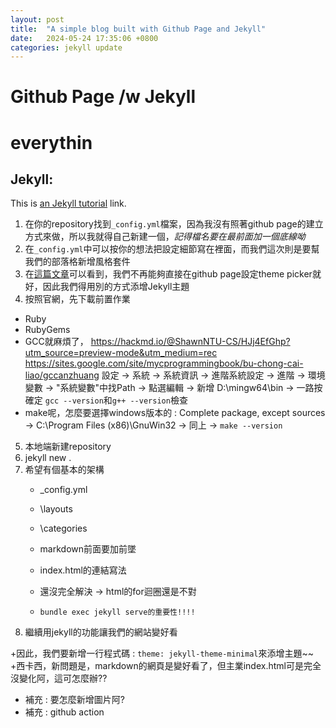 ```yaml
---
layout: post
title:  "A simple blog built with Github Page and Jekyll"
date:   2024-05-24 17:35:06 +0800
categories: jekyll update
---
```


Github Page /w Jekyll
===
# everythin


## Jekyll:
This is [an Jekyll tutorial](https://docs.github.com/en/pages/setting-up-a-github-pages-site-with-jekyll/adding-a-theme-to-your-github-pages-site-using-jekyll "DMC") link.

1. 在你的repository找到`_config.yml`檔案，因為我沒有照著github page的建立方式來做，所以我就得自己新建一個，*記得檔名要在最前面加一個底線呦*
2. 在`_config.yml`中可以按你的想法把設定細節寫在裡面，而我們這次則是要幫我們的部落格新增風格套件
3. 在[這篇文章](https://github.blog/changelog/2022-08-22-github-pages-deprecating-the-theme-picker/)可以看到，我們不再能夠直接在github page設定theme picker就好，因此我們得用別的方式添增Jekyll主題
4. 按照官網，先下載前置作業
* Ruby
* RubyGems
* GCC就麻煩了，
https://hackmd.io/@ShawnNTU-CS/HJj4EfGhp?utm_source=preview-mode&utm_medium=rec
https://sites.google.com/site/mycprogrammingbook/bu-chong-cai-liao/gccanzhuang
設定 -> 系統 -> 系統資訊 -> 進階系統設定 -> 進階 -> 環境變數 -> "系統變數"中找Path -> 點選編輯 -> 新增 D:\mingw64\bin -> 一路按確定
`gcc --version`和`g++ --version`檢查
* make呢，怎麼要選擇windows版本的 : Complete package, except sources -> C:\Program Files (x86)\GnuWin32 -> 同上 -> `make --version`
5. 本地端新建repository
6. jekyll new .
7. 希望有個基本的架構
    * _config.yml
    * \layouts
    * \categories
    * markdown前面要加前墜
    * index.html的連結寫法
    * 還沒完全解決 -> html的for迴圈還是不對
    
    * `bundle exec jekyll serve的重要性!!!!`
8. 繼續用jekyll的功能讓我們的網站變好看


+因此，我們要新增一行程式碼 : `theme: jekyll-theme-minimal`來添增主題~~
+西卡西，新問題是，markdown的網頁是變好看了，但主業index.html可是完全沒變化阿，這可怎麼辦??


* 補充 : 要怎麼新增圖片阿?
* 補充 : github action




